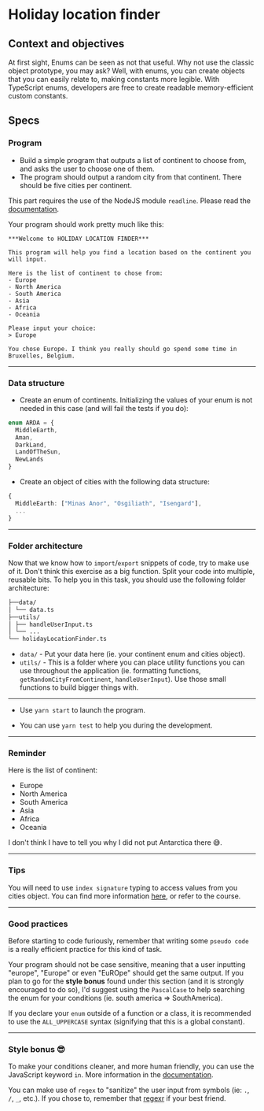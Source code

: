 # Holiday location finder

## Context and objectives

At first sight, Enums can be seen as not that useful. Why not use the classic object prototype, you may ask? Well, with enums, you can create objects that you can easily relate to, making constants more legible. With TypeScript enums, developers are free to create readable memory-efficient custom constants.

## Specs

### Program

- Build a simple program that outputs a list of continent to choose from, and asks the user to choose one of them.
- The program should output a random city from that continent. There should be five cities per continent.

This part requires the use of the NodeJS module `readline`. Please read the [documentation](https://nodejs.org/api/readline.html).

Your program should work pretty much like this:

```shell
***Welcome to HOLIDAY LOCATION FINDER***

This program will help you find a location based on the continent you will input.

Here is the list of continent to chose from:
- Europe
- North America
- South America
- Asia
- Africa
- Oceania

Please input your choice:
> Europe

You chose Europe. I think you really should go spend some time in Bruxelles, Belgium.
```

---

### Data structure

- Create an enum of continents. Initializing the values of your enum is not needed in this case (and will fail the tests if you do):

```ts
enum ARDA = {
  MiddleEarth,
  Aman,
  DarkLand,
  LandOfTheSun,
  NewLands
}
```

- Create an object of cities with the following data structure:

```ts
{
  MiddleEarth: ["Minas Anor", "Osgiliath", "Isengard"],
  ...
}
```

---

### Folder architecture

Now that we know how to `import`/`export` snippets of code, try to make use of it. Don't think this exercise as a big function. Split your code into multiple, reusable bits. To help you in this task, you should use the following folder architecture:

```md
├──data/
│ └── data.ts
├──utils/
│ ├── handleUserInput.ts
│ └── ...
└── holidayLocationFinder.ts
```

- `data/` - Put your data here (ie. your continent enum and cities object).
- `utils/` - This is a folder where you can place utility functions you can use throughout the application (ie. formatting functions, `getRandomCityFromContinent`, `handleUserInput`). Use those small functions to build bigger things with.

---

- Use `yarn start` to launch the program.

- You can use `yarn test` to help you during the development.

---

### Reminder

Here is the list of continent:

- Europe
- North America
- South America
- Asia
- Africa
- Oceania

I don't think I have to tell you why I did not put Antarctica there 😅.

---

### Tips

You will need to use `index signature` typing to access values from you cities object. You can find more information [here](https://www.typescriptlang.org/docs/handbook/interfaces.html#indexable-types), or refer to the course.

---

### Good practices

Before starting to code furiously, remember that writing some `pseudo code` is a really efficient practice for this kind of task.

Your program should not be case sensitive, meaning that a user inputting "europe", "Europe" or even "EuROpe" should get the same output. If you plan to go for the **style bonus** found under this section (and it is strongly encouraged to do so), I'd suggest using the `PascalCase` to help searching the enum for your conditions (ie. south america => SouthAmerica).

If you declare your `enum` outside of a function or a class, it is recommended to use the `ALL_UPPERCASE` syntax (signifying that this is a global constant).

---

### Style bonus 😎

To make your conditions cleaner, and more human friendly, you can use the JavaScript keyword `in`. More information in the [documentation](https://developer.mozilla.org/en-US/docs/Web/JavaScript/Reference/Operators/in).

You can make use of `regex` to "sanitize" the user input from symbols (ie: `.`, `/`, `_`, etc.). If you chose to, remember that [regexr](https://regexr.com/) if your best friend.
